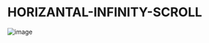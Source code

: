 # HORIZANTAL-INFINITY-SCROLL

![image](https://github.com/Harikrishnasinh/HORIZANTAL-INFINITY-SCROLL/assets/106742344/8bf4314a-8b17-4de9-9983-a9aca945749c)
